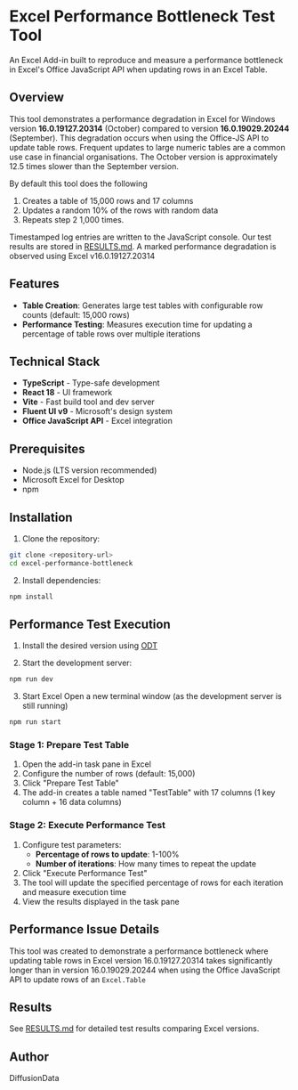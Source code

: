 # Excel Performance Bottleneck Test Tool

An Excel Add-in built to reproduce and measure a performance bottleneck in Excel's Office JavaScript API when updating rows in an Excel Table.

## Overview

This tool demonstrates a performance degradation in Excel for Windows version **16.0.19127.20314** (October) compared to version **16.0.19029.20244** (September). This degradation occurs when using the Office-JS API to update table rows. Frequent updates to large numeric tables are a common use case in financial organisations. The October version is approximately 12.5 times slower than the September version. 

By default this tool does the following 
1. Creates a table of 15,000 rows and 17 columns
2. Updates a random 10% of the rows with random data 
3. Repeats step 2 1,000 times. 

Timestamped log entries are written to the JavaScript console. Our test results are stored in [RESULTS.md](./RESULTS.md). A marked performance degradation is observed using Excel v16.0.19127.20314

## Features

- **Table Creation**: Generates large test tables with configurable row counts (default: 15,000 rows)
- **Performance Testing**: Measures execution time for updating a percentage of table rows over multiple iterations

## Technical Stack

- **TypeScript** - Type-safe development
- **React 18** - UI framework
- **Vite** - Fast build tool and dev server
- **Fluent UI v9** - Microsoft's design system
- **Office JavaScript API** - Excel integration

## Prerequisites

- Node.js (LTS version recommended)
- Microsoft Excel for Desktop
- npm

## Installation

1. Clone the repository:
```bash
git clone <repository-url>
cd excel-performance-bottleneck
```

2. Install dependencies:
```bash
npm install
```

## Performance Test Execution

1. Install the desired version using [ODT](https://www.microsoft.com/en-us/download/details.aspx?id=49117)

2. Start the development server:
```bash
npm run dev
```
3. Start Excel
Open a new terminal window (as the development server is still running)
```bash
npm run start
```

### Stage 1: Prepare Test Table
1. Open the add-in task pane in Excel
2. Configure the number of rows (default: 15,000)
3. Click "Prepare Test Table"
4. The add-in creates a table named "TestTable" with 17 columns (1 key column + 16 data columns)

### Stage 2: Execute Performance Test
1. Configure test parameters:
   - **Percentage of rows to update**: 1-100%
   - **Number of iterations**: How many times to repeat the update
2. Click "Execute Performance Test"
3. The tool will update the specified percentage of rows for each iteration and measure execution time
4. View the results displayed in the task pane


## Performance Issue Details

This tool was created to demonstrate a performance bottleneck where updating table rows in Excel version 16.0.19127.20314 takes significantly longer than in version 16.0.19029.20244 when using the Office JavaScript API to update rows of an `Excel.Table`

## Results

See [RESULTS.md](./RESULTS.md) for detailed test results comparing Excel versions.

## Author

DiffusionData
